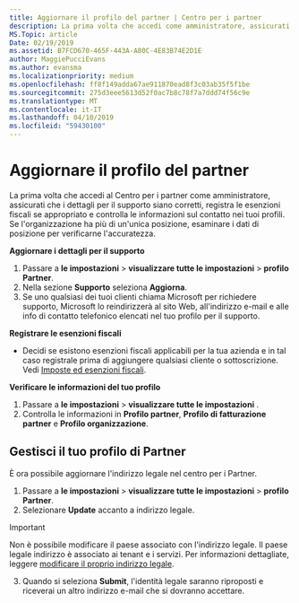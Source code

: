 ```yaml
---
title: Aggiornare il profilo del partner | Centro per i partner
description: La prima volta che accedi come amministratore, assicurati che i dettagli per il supporto siano corretti, registra le esenzioni fiscali se appropriato e controlla le informazioni sul contatto nei tuoi profili.
MS.Topic: article
Date: 02/19/2019
ms.assetid: B7FCD670-465F-443A-A80C-4E83B74E2D1E
author: MaggiePucciEvans
ms.author: evansma
ms.localizationpriority: medium
ms.openlocfilehash: ff8f149adda67ae911870ead8f3c03ab35f5f1be
ms.sourcegitcommit: 275d3eee5613d52f0ac7b8c78f7a7ddd74f56c9e
ms.translationtype: MT
ms.contentlocale: it-IT
ms.lasthandoff: 04/10/2019
ms.locfileid: "59430100"
---
```

# <a name="update-your-partner-profile"></a>Aggiornare il profilo del partner


La prima volta che accedi al Centro per i partner come amministratore, assicurati che i dettagli per il supporto siano corretti, registra le esenzioni fiscali se appropriato e controlla le informazioni sul contatto nei tuoi profili. Se l'organizzazione ha più di un'unica posizione, esaminare i dati di posizione per verificarne l'accuratezza.

**Aggiornare i dettagli per il supporto**

1.  Passare a **le impostazioni** &gt; **visualizzare tutte le impostazioni** &gt; **profilo Partner**.
2.  Nella sezione **Supporto** seleziona **Aggiorna**.
3.  Se uno qualsiasi dei tuoi clienti chiama Microsoft per richiedere supporto, Microsoft lo reindirizzerà al sito Web, all'indirizzo e-mail e alle info di contatto telefonico elencati nel tuo profilo per il supporto.

**Registrare le esenzioni fiscali**

-   Decidi se esistono esenzioni fiscali applicabili per la tua azienda e in tal caso registrale prima di aggiungere qualsiasi cliente o sottoscrizione. Vedi [Imposte ed esenzioni fiscali](tax-and-tax-exemptions.md).

**Verificare le informazioni del tuo profilo**

1.  Passare a **le impostazioni** &gt; **visualizzare tutte le impostazioni** . 
2.  Controlla le informazioni in **Profilo partner**, **Profilo di fatturazione partner** e **Profilo organizzazione**.

## <a name="manage-your-partner-profile"></a>Gestisci il tuo profilo di Partner 

È ora possibile aggiornare l'indirizzo legale nel centro per i Partner.

1. Passare a **le impostazioni** &gt; **visualizzare tutte le impostazioni** &gt; **profilo Partner**.
2. Selezionare **Update** accanto a indirizzo legale. 

>[!Important]
>Non è possibile modificare il paese associato con l'indirizzo legale. Il paese legale indirizzo è associato ai tenant e i servizi. Per informazioni dettagliate, leggere [modificare il proprio indirizzo legale](https://docs.microsoft.com/office365/admin/manage/change-address-contact-and-more?view=o365-worldwide).

3. Quando si seleziona **Submit**, l'identità legale saranno riproposti e riceverai un altro indirizzo e-mail che si dovranno accettare.



 



